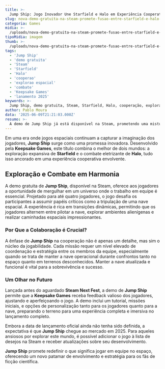 ```yaml
---
title: >-
  Jump Ship: Jogo Inovador Une Starfield e Halo em Experiência Cooperativa na Steam
slug: nova-demo-gratuita-na-steam-promete-fusao-entre-starfield-e-halo-com-foco-em-cooperacao
categoria: Games
midia: >-
  /uploads/nova-demo-gratuita-na-steam-promete-fusao-entre-starfield-e-halo-com-foco-em-cooperacao-thumb.webp
tipoMidia: imagem
thumb: >-
  /uploads/nova-demo-gratuita-na-steam-promete-fusao-entre-starfield-e-halo-com-foco-em-cooperacao-thumb.webp
tags:
  - 'Jump Ship'
  - 'demo gratuita'
  - 'Steam'
  - 'Starfield'
  - 'Halo'
  - 'cooperao'
  - 'explorao espacial'
  - 'combate'
  - 'Keepsake Games'
  - 'lanamento 2025'
keywords: >-
  Jump Ship, demo gratuita, Steam, Starfield, Halo, cooperação, exploração espacial, combate, Keepsake Games, lançamento 2025
author: Pablo Moura
data: '2025-06-09T21:21:03.000Z'
resumo: >-
  A demo de Jump Ship já está disponível na Steam, prometendo uma mistura única de exploração espacial e combates intensos com foco em cooperação. Descubra o que faz deste jogo uma fusão intrigante de dois gigantes do universo gamer.
---
```


Em uma era onde jogos espaciais continuam a capturar a imaginação dos jogadores, **Jump Ship** surge como uma promessa inovadora. Desenvolvido pela **Keepsake Games**, este título combina o melhor de dois mundos: a exploração expansiva de **Starfield** e o combate eletrizante de **Halo**, tudo isso ancorado em uma experiência cooperativa envolvente. 

## Exploração e Combate em Harmonia

A demo gratuita de **Jump Ship**, disponível na Steam, oferece aos jogadores a oportunidade de mergulhar em um universo onde o trabalho em equipe é essencial. Projetado para até quatro jogadores, o jogo desafia os participantes a assumir papéis críticos como a tripulação de uma nave espacial. A experiência é rica em transições dinâmicas, permitindo que os jogadores alternem entre pilotar a nave, explorar ambientes alienígenas e realizar caminhadas espaciais impressionantes.

### Por Que a Colaboração é Crucial?

A ênfase de **Jump Ship** na cooperação não é apenas um detalhe, mas sim o núcleo da jogabilidade. Cada missão requer um nível elevado de coordenação e estratégia entre os membros da equipe, especialmente quando se trata de manter a nave operacional durante confrontos tanto no espaço quanto em terrenos desconhecidos. Manter a nave atualizada e funcional é vital para a sobrevivência e sucesso.

### Um Olhar no Futuro

Lançada antes do aguardado **Steam Next Fest**, a demo de **Jump Ship** permite que a **Keepsake Games** receba feedback valioso dos jogadores, ajustando e aperfeiçoando o jogo. A demo inclui um tutorial, missões iniciais, e opções de personalização tanto para os jogadores quanto para a nave, preparando o terreno para uma experiência completa e imersiva no lançamento completo.

Embora a data de lançamento oficial ainda não tenha sido definida, a expectativa é que **Jump Ship** chegue ao mercado em 2025. Para aqueles ansiosos por explorar este mundo, é possível adicionar o jogo à lista de desejos na Steam e receber atualizações sobre seu desenvolvimento. 

**Jump Ship** promete redefinir o que significa jogar em equipe no espaço, oferecendo um novo patamar de envolvimento e estratégia para os fãs de ficção científica.